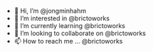 - 👋 Hi, I’m @jongminhahm
- 👀 I’m interested in @brictoworks
- 🌱 I’m currently learning @brictoworks
- 💞️ I’m looking to collaborate on @brictoworks
- 📫 How to reach me ... @brictoworks

<!---
jongminhahm/jongminhahm is a ✨ special ✨ repository because its `README.md` (this file) appears on your GitHub profile.
You can click the Preview link to take a look at your changes.
--->
